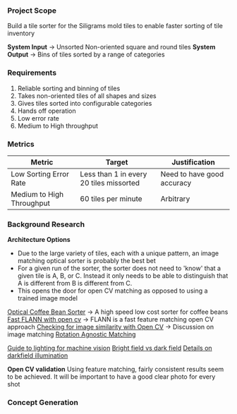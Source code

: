 ### Project Scope
Build a tile sorter for the Siligrams mold tiles to enable faster sorting of tile inventory

**System Input** → Unsorted Non-oriented square and round tiles
**System Output** → Bins of tiles sorted by a range of categories
### Requirements
1. Reliable sorting and binning of tiles
2. Takes non-oriented tiles of all shapes and sizes
3. Gives tiles sorted into configurable categories
4. Hands off operation
5. Low error rate
6. Medium to High throughput
### Metrics

| Metric                    | Target                                  | Justification              |
| ------------------------- | --------------------------------------- | -------------------------- |
| Low Sorting Error Rate    | Less than 1 in every 20 tiles missorted | Need to have good accuracy |
| Medium to High Throughput | 60 tiles per minute                     | Arbitrary                           |
### Background Research

**Architecture Options**
- Due to the large variety of tiles, each with a unique pattern, an image matching optical sorter is probably the best bet
- For a given run of the sorter, the sorter does not need to 'know' that a given tile is A, B, or C. Instead it only needs to be able to distinguish that A is different from B is different from C. 
- This opens the door for open CV matching as opposed to using a trained image model 

[Optical Coffee Bean Sorter](https://edgeryders.eu/t/open-source-coffee-sorter-project/7122#chap-3-5) -> A high speed low cost sorter for coffee beans
[Fast FLANN with open cv](https://stackoverflow.com/questions/29563429/opencv-python-fast-way-to-match-a-picture-with-a-database) -> FLANN is a fast feature matching open CV approach
[Checking for image similarity with Open CV](https://stackoverflow.com/questions/11541154/checking-images-for-similarity-with-opencv) -> Discussion on image matching
[Rotation Agnostic Matching](https://stackoverflow.com/questions/10666436/scale-and-rotation-template-matching) 

[Guide to lighting for machine vision](https://www.advancedillumination.com/wp-content/uploads/2018/10/A-Practical-Guide-to-Machine-Vision-Lighting-v.-4-Generic.pdf)
[Bright field vs dark field](https://www.advancedillumination.com/lighting-education/bright-field-dark-field-lighting/)
[Details on darkfield illumination](https://www.vision-doctor.com/en/illumination-techniques/dark-field-illumination.html)

**Open CV validation**
Using feature matching, fairly consistent results seem to be achieved. It will be important to have a good clear photo for every shot
### Concept Generation